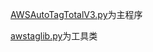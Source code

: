 [AWSAutoTagTotalV3.py](https://github.com/TerrificMao/AWS-Auto-Tag/blob/master/AWS-All-Services-Auto-Tag-Total/AWSAutoTagTotalV3.py)为主程序

[awstaglib.py](https://github.com/TerrificMao/AWS-Auto-Tag/blob/master/AWS-All-Services-Auto-Tag-Total/awstaglib.py)为工具类
